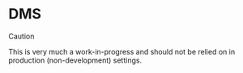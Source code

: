 # DMS

> [!CAUTION]
> This is very much a work-in-progress and should not be relied on in production (non-development) settings.
